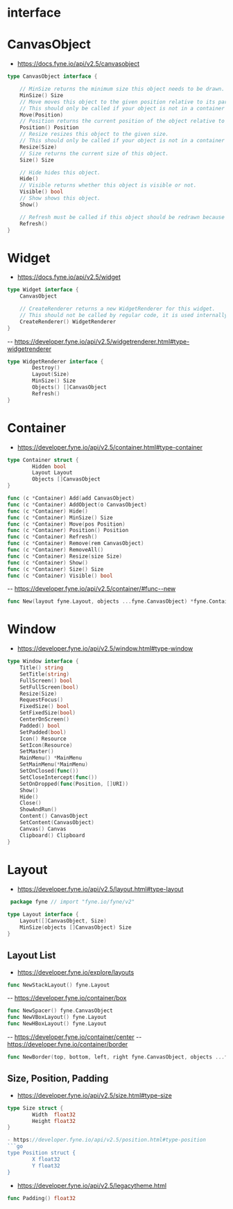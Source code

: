 # interface
# CanvasObject
- https://docs.fyne.io/api/v2.5/canvasobject
```go
type CanvasObject interface {

	// MinSize returns the minimum size this object needs to be drawn.
	MinSize() Size
	// Move moves this object to the given position relative to its parent.
	// This should only be called if your object is not in a container with a layout manager.
	Move(Position)
	// Position returns the current position of the object relative to its parent.
	Position() Position
	// Resize resizes this object to the given size.
	// This should only be called if your object is not in a container with a layout manager.
	Resize(Size)
	// Size returns the current size of this object.
	Size() Size

	// Hide hides this object.
	Hide()
	// Visible returns whether this object is visible or not.
	Visible() bool
	// Show shows this object.
	Show()

	// Refresh must be called if this object should be redrawn because its inner state changed.
	Refresh()
}
```
# Widget
- https://docs.fyne.io/api/v2.5/widget
```go
type Widget interface {
	CanvasObject

	// CreateRenderer returns a new WidgetRenderer for this widget.
	// This should not be called by regular code, it is used internally to render a widget.
	CreateRenderer() WidgetRenderer
}
```
-- https://developer.fyne.io/api/v2.5/widgetrenderer.html#type-widgetrenderer
```go
type WidgetRenderer interface {
        Destroy()
        Layout(Size)
        MinSize() Size
        Objects() []CanvasObject
        Refresh()
}
```
# Container
- https://developer.fyne.io/api/v2.5/container.html#type-container
```go
type Container struct {
        Hidden bool
        Layout Layout
        Objects []CanvasObject
}

func (c *Container) Add(add CanvasObject)
func (c *Container) AddObject(o CanvasObject)
func (c *Container) Hide()
func (c *Container) MinSize() Size
func (c *Container) Move(pos Position)
func (c *Container) Position() Position
func (c *Container) Refresh()
func (c *Container) Remove(rem CanvasObject)
func (c *Container) RemoveAll()
func (c *Container) Resize(size Size)
func (c *Container) Show()
func (c *Container) Size() Size
func (c *Container) Visible() bool
```
-- https://developer.fyne.io/api/v2.5/container/#func--new
```go
func New(layout fyne.Layout, objects ...fyne.CanvasObject) *fyne.Container
```
# Window
- https://developer.fyne.io/api/v2.5/window.html#type-window
```go
type Window interface {
	Title() string
	SetTitle(string)
 	FullScreen() bool
 	SetFullScreen(bool)
 	Resize(Size)
 	RequestFocus()
 	FixedSize() bool
 	SetFixedSize(bool)
 	CenterOnScreen()
 	Padded() bool
 	SetPadded(bool)
 	Icon() Resource
 	SetIcon(Resource)
 	SetMaster()
 	MainMenu() *MainMenu
 	SetMainMenu(*MainMenu)
 	SetOnClosed(func())
 	SetCloseIntercept(func())
 	SetOnDropped(func(Position, []URI))
 	Show()
 	Hide()
 	Close()
 	ShowAndRun()
 	Content() CanvasObject
 	SetContent(CanvasObject)
 	Canvas() Canvas
 	Clipboard() Clipboard
}
```
# Layout
- https://developer.fyne.io/api/v2.5/layout.html#type-layout
```go
 package fyne // import "fyne.io/fyne/v2"
 
type Layout interface {
 	Layout([]CanvasObject, Size)
 	MinSize(objects []CanvasObject) Size
}
```
## Layout List
- https://developer.fyne.io/explore/layouts
```go
func NewStackLayout() fyne.Layout
```
-- https://developer.fyne.io/container/box
```go
func NewSpacer() fyne.CanvasObject
func NewVBoxLayout() fyne.Layout
func NewHBoxLayout() fyne.Layout
```
-- https://developer.fyne.io/container/center
-- https://developer.fyne.io/container/border
```go
func NewBorder(top, bottom, left, right fyne.CanvasObject, objects ...fyne.CanvasObject) *fyne.Container
```
## Size, Position, Padding
- https://developer.fyne.io/api/v2.5/size.html#type-size
```go
type Size struct {
        Width  float32
        Height float32
}

- https://developer.fyne.io/api/v2.5/position.html#type-position
```go
type Position struct {
        X float32
        Y float32
}
```
- https://developer.fyne.io/api/v2.5/legacytheme.html
```go
func Padding() float32
```

